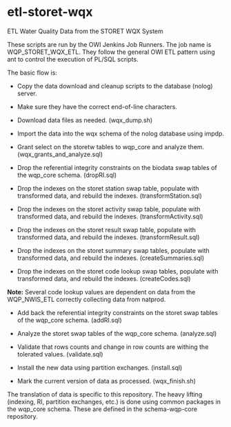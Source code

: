 # etl\-storet\-wqx

ETL Water Quality Data from the STORET WQX System

These scripts are run by the OWI Jenkins Job Runners. The job name is WQP\_STORET\_WQX\_ETL. They follow the general OWI ETL pattern using ant to control the execution of PL/SQL scripts.

The basic flow is:

* Copy the data download and cleanup scripts to the database (nolog) server.

* Make sure they have the correct end-of-line characters.

* Download data files as needed. (wqx_dump.sh)

* Import the data into the wqx schema of the nolog database using impdp.

* Grant select on the storetw tables to wqp\_core and analyze them. (wqx\_grants\_and\_analyze.sql)

* Drop the referential integrity constraints on the biodata swap tables of the wqp_core schema. (dropRI.sql)

* Drop the indexes on the storet station swap table, populate with transformed data, and rebuild the indexes. (transformStation.sql)

* Drop the indexes on the storet activity swap table, populate with transformed data, and rebuild the indexes. (transformActivity.sql)

* Drop the indexes on the storet result swap table, populate with transformed data, and rebuild the indexes. (transformResult.sql)

* Drop the indexes on the storet summary swap tables, populate with transformed data, and rebuild the indexes. (createSummaries.sql)

* Drop the indexes on the storet code lookup swap tables, populate with transformed data, and rebuild the indexes. (createCodes.sql)

**Note:** Several code lookup values are dependent on data from the WQP\_NWIS\_ETL correctly collecting data from natprod.


* Add back the referential integrity constraints on the storet swap tables of the wqp_core schema. (addRI.sql)

* Analyze the storet swap tables of the wqp_core schema. (analyze.sql)

* Validate that rows counts and change in row counts are withing the tolerated values. (validate.sql)

* Install the new data using partition exchanges. (install.sql)

* Mark the current version of data as processed. (wqx\_finish.sh)

The translation of data is specific to this repository. The heavy lifting (indexing, RI, partition exchanges, etc.) is done using common packages in the wqp_core schema. These are defined in the schema-wqp-core repository.
